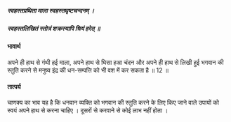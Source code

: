 ##### स्वहस्तग्रथिता माला स्वहस्तघृष्टचन्दनम् ।
##### स्वहस्तलिखितं स्तोत्रं शक्रस्यापि श्रियं हरेत् ॥

#### भावार्थ

अपने ही हाथ से गंथी हई माला, अपने हाथ से घिसा हआ चंदन और अपने ही हाथ से लिखी हुई भगवान की स्तुति करने से मनुष्य इंद्र की धन-सम्पत्ति को भी वश में कर सकता है ॥ 12 ॥

#### तात्पर्य

चाणक्य का भाव यह है कि धनवान व्यक्ति को भगवान की स्तुति करने के लिए किए जाने वाले उपायों को स्वयं अपने हाथ से करना चाहिए । दूसरों से करवाने से कोई लाभ नहीं होता ।
